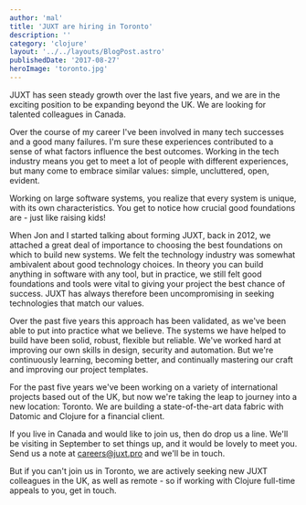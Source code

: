```yaml
---
author: 'mal'
title: 'JUXT are hiring in Toronto'
description: ''
category: 'clojure'
layout: '../../layouts/BlogPost.astro'
publishedDate: '2017-08-27'
heroImage: 'toronto.jpg'
---
```


JUXT has seen steady growth over the last five years, and we are in the
exciting position to be expanding beyond the UK. We are looking for
talented colleagues in Canada.

Over the course of my career I've been involved in many tech successes
and a good many failures. I'm sure these experiences contributed to a
sense of what factors influence the best outcomes. Working in the tech
industry means you get to meet a lot of people with different
experiences, but many come to embrace similar values: simple,
uncluttered, open, evident.

Working on large software systems, you realize that every system is
unique, with its own characteristics. You get to notice how crucial good
foundations are - just like raising kids!

When Jon and I started talking about forming JUXT, back in 2012, we
attached a great deal of importance to choosing the best foundations on
which to build new systems. We felt the technology industry was somewhat
ambivalent about good technology choices. In theory you can build
anything in software with any tool, but in practice, we still felt good
foundations and tools were vital to giving your project the best chance
of success. JUXT has always therefore been uncompromising in seeking
technologies that match our values.

Over the past five years this approach has been validated, as we've been
able to put into practice what we believe. The systems we have helped to
build have been solid, robust, flexible but reliable. We've worked hard
at improving our own skills in design, security and automation. But
we're continuously learning, becoming better, and continually mastering
our craft and improving our project templates.

For the past five years we've been working on a variety of international
projects based out of the UK, but now we're taking the leap to journey
into a new location: Toronto. We are building a state-of-the-art data
fabric with Datomic and Clojure for a financial client.

If you live in Canada and would like to join us, then do drop us a line.
We'll be visiting in September to set things up, and it would be lovely
to meet you. Send us a note at <careers@juxt.pro> and we'll be in touch.

But if you can't join us in Toronto, we are actively seeking new JUXT
colleagues in the UK, as well as remote - so if working with Clojure
full-time appeals to you, get in touch.
